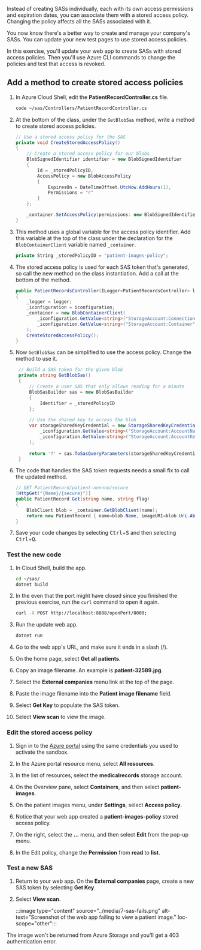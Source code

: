 Instead of creating SASs individually, each with its own access permissions and expiration dates, you can associate them with a stored access policy. Changing the policy affects all the SASs associated with it.

You now know there's a better way to create and manage your company's SASs. You can update your new test pages to use stored access policies.

In this exercise, you'll update your web app to create SASs with stored access policies. Then you'll use Azure CLI commands to change the policies and test that access is revoked.

## Add a method to create stored access policies

1. In Azure Cloud Shell, edit the **PatientRecordController.cs** file.

    ```bash
    code ~/sas/Controllers/PatientRecordController.cs
    ```

1. At the bottom of the class, under the `GetBlobSas` method, write a method to create stored access policies.

    ```csharp
    // Use a stored access policy for the SAS
    private void CreateStoredAccessPolicy()
    {
        // Create a stored access policy for our blobs
        BlobSignedIdentifier identifier = new BlobSignedIdentifier
        {
            Id = _storedPolicyID,
            AccessPolicy = new BlobAccessPolicy
            {
                ExpiresOn = DateTimeOffset.UtcNow.AddHours(1),
                Permissions = "r"
            }
        };
    
        _container.SetAccessPolicy(permissions: new BlobSignedIdentifier[] { identifier });
    } 
    ```

1. This method uses a global variable for the access policy identifier. Add this variable at the top of the class under the declaration for the `BlobContainerClient` variable named `_container`.

    ```csharp
    private String _storedPolicyID = "patient-images-policy";
    ```

1. The stored access policy is used for each SAS token that's generated, so call the new method on the class instantiation. Add a call at the bottom of the method.

    ```csharp
    public PatientRecordsController(ILogger<PatientRecordsController> logger, IConfiguration iconfiguration)
    {
        _logger = logger;
        _iconfiguration = iconfiguration; 
        _container = new BlobContainerClient(
            _iconfiguration.GetValue<string>("StorageAccount:ConnectionString"),
            _iconfiguration.GetValue<string>("StorageAccount:Container")
        );
        CreateStoredAccessPolicy();
    }
    ```

1. Now `GetBlobSas` can be simplified to use the access policy. Change the method to use it.

   ```csharp
    // Build a SAS token for the given blob
    private string GetBlobSas()
    {
        // Create a user SAS that only allows reading for a minute
        BlobSasBuilder sas = new BlobSasBuilder 
        {
            Identifier = _storedPolicyID
        };
    
        // Use the shared key to access the blob
        var storageSharedKeyCredential = new StorageSharedKeyCredential(
            _iconfiguration.GetValue<string>("StorageAccount:AccountName"),
            _iconfiguration.GetValue<string>("StorageAccount:AccountKey")
        );
    
        return '?' + sas.ToSasQueryParameters(storageSharedKeyCredential).ToString();
    }
    ```

1. The code that handles the SAS token requests needs a small fix to call the updated method.

    ```csharp
    // GET PatientRecord/patient-nnnnnn/secure
    [HttpGet("{Name}/{secure}")]
    public PatientRecord Get(string name, string flag)
    {
        BlobClient blob = _container.GetBlobClient(name);
        return new PatientRecord { name=blob.Name, imageURI=blob.Uri.AbsoluteUri, sasToken=GetBlobSas() };
    }
    ```

1. Save your code changes by selecting <kbd>Ctrl</kbd>+<kbd>S</kbd> and then selecting <kbd>Ctrl</kbd>+<kbd>Q</kbd>.

### Test the new code

1. In Cloud Shell, build the app.

    ```bash
    cd ~/sas/
    dotnet build
    ```

1. In the even that the port might have closed since you finished the previous exercise, run the `curl` command to open it again.

    ```bash
    curl -X POST http://localhost:8888/openPort/8000;
    ```

1. Run the update web app.

    ```bash
    dotnet run
    ```

1. Go to the web app's URL, and make sure it ends in a slash (/).

1. On the home page, select **Get all patients**.

1. Copy an image filename. An example is **patient-32589.jpg**.

1. Select the **External companies** menu link at the top of the page.

1. Paste the image filename into the **Patient image filename** field.

1. Select **Get Key** to populate the SAS token.

1. Select **View scan** to view the image.

### Edit the stored access policy

1. Sign in to the [Azure portal](https://portal.azure.com/?azure-portal=true) using the same credentials you used to activate the sandbox.

1. In the Azure portal resource menu, select **All resources**.

1. In the list of resources, select the **medicalrecords** storage account.

1. On the Overview pane, select **Containers**, and then select **patient-images**.

1. On the patient images menu, under **Settings**, select **Access policy**.

1. Notice that your web app created a **patient-images-policy** stored access policy.

1. On the right, select the **...** menu, and then select **Edit** from the pop-up menu.

1. In the Edit policy, change the **Permission** from **read** to **list**.

### Test a new SAS

1. Return to your web app. On the **External companies** page, create a new SAS token by selecting **Get Key**.

1. Select **View scan**.

    :::image type="content" source="../media/7-sas-fails.png" alt-text="Screenshot of the web app failing to view a patient image." loc-scope="other":::

The image won't be returned from Azure Storage and you'll get a 403 authentication error.

